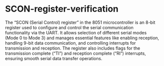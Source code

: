 # SCON-register-verification

The “SCON (Serial Control) register” in the 8051 microcontroller is an 8-bit register used to configure and control the serial communication functionality via the UART. It allows selection of different serial modes (Mode 0 to Mode 3) and manages essential features like enabling reception, handling 9-bit data communication, and controlling interrupts for transmission and reception. The register also includes flags for the transmission complete (“TI”) and reception complete (“RI”) interrupts, ensuring smooth serial data transfer operations.

